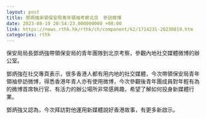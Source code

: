 ```yaml
---
layout: post
title: 鄧炳強率領保安局青年領袖考察北京　參訪微博
date: 2023-08-19 20:54:23.000000000 +08:00
link: https://news.rthk.hk/rthk/ch/component/k2/1714231-20230819.htm
categories: rthk
---
```


保安局局長鄧炳強帶領保安局的青年團隊到北京考察，參觀內地社交媒體微博的辦公室。

鄧炳強在社交專頁表示，很多香港人都有用内地的社交媒體，今次帶領保安局青年領袖參訪微博，得悉香港年青人亦有使用微博，今次參觀後青年團成員對年輕有為的微博首席執行官、有活力的辦公場所非常感興趣，希望了解如何投身新媒體行業。

鄧炳強又認為，今次拜訪對他運用新媒體說好香港故事，有更多新啟示。
